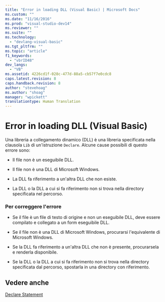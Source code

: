 ```yaml
---
title: "Error in loading DLL (Visual Basic) | Microsoft Docs"
ms.custom: ""
ms.date: "11/16/2016"
ms.prod: "visual-studio-dev14"
ms.reviewer: ""
ms.suite: ""
ms.technology: 
  - "devlang-visual-basic"
ms.tgt_pltfrm: ""
ms.topic: "article"
f1_keywords: 
  - "vbrID48"
dev_langs: 
  - "VB"
ms.assetid: 4226cd1f-028c-477d-88a5-cb57f7e0cdc8
caps.latest.revision: 8
caps.handback.revision: 8
author: "stevehoag"
ms.author: "shoag"
manager: "wpickett"
translationtype: Human Translation
---
```

# Error in loading DLL (Visual Basic)
Una libreria a collegamento dinamico \(DLL\) è una libreria specificata nella clausola `Lib` di un'istruzione `Declare`.  Alcune cause possibili di questo errore sono:  
  
-   Il file non è un eseguibile DLL.  
  
-   Il file non è una DLL di Microsoft Windows.  
  
-   La DLL fa riferimento a un'altra DLL che non esiste.  
  
-   La DLL o la DLL a cui si fa riferimento non si trova nella directory specificata nel percorso.  
  
### Per correggere l'errore  
  
-   Se il file è un file di testo di origine e non un eseguibile DLL, deve essere compilato e collegato a un form eseguibile DLL.  
  
-   Se il file non è una DLL di Microsoft Windows, procurarsi l'equivalente di Microsoft Windows.  
  
-   Se la DLL fa riferimento a un'altra DLL che non è presente, procurarsela e renderla disponibile.  
  
-   Se la DLL o la DLL a cui si fa riferimento non si trova nella directory specificata dal percorso, spostarla in una directory con riferimento.  
  
## Vedere anche  
 [Declare Statement](../../../visual-basic/language-reference/statements/declare-statement.md)